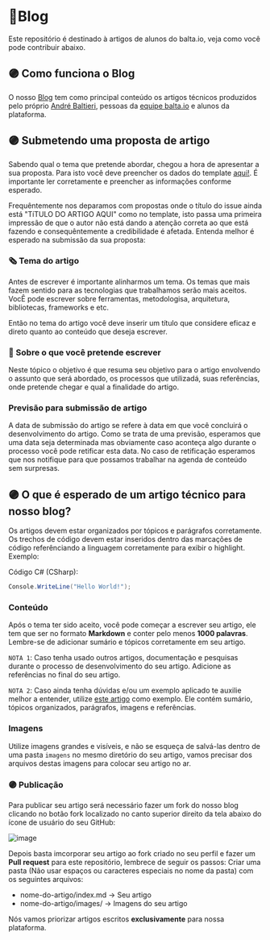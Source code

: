 # 📮Blog
Este repositório é destinado à artigos de alunos do balta.io, veja como você pode contribuir abaixo.

## 🟣 Como funciona o Blog
O nosso [Blog](https://balta.io/blog) tem como principal conteúdo os artigos técnicos produzidos pelo próprio [André Baltieri](https://github.com/andrebaltieri), pessoas da [equipe balta.io](https://github.com/orgs/balta-io/people) e alunos da plataforma.

## 🟣 Submetendo uma proposta de artigo
Sabendo qual o tema que pretende abordar, chegou a hora de apresentar a sua proposta. Para isto você deve preencher os dados do template [aqui!](https://github.com/balta-io/blog/issues/new?assignees=BrewertonSantos&labels=proposta&template=submiss-o-de-artigo.md&title=Proposta+de+artigo%3A++TITULO+DO+ARTIGO+AQUI). É importante ler corretamente e preencher as informações conforme esperado.

Frequêntemente nos deparamos com propostas onde o título do issue ainda está "TíTULO DO ARTIGO AQUI" como no template, isto passa uma primeira impressão de que o autor não está dando a atenção correta ao que está fazendo e consequêntemente a credibilidade é afetada. Entenda melhor é esperado na submissão da sua proposta:

### 🗞️ Tema do artigo
Antes de escrever é importante alinharmos um tema. Os temas que mais fazem sentido para as tecnologias que trabalhamos serão mais aceitos. VocÊ pode escrever sobre ferramentas, metodologisa, arquitetura, bibliotecas, frameworks e etc.

Então no tema do artigo você deve inserir um título que considere eficaz e direto quanto ao conteúdo que deseja escrever.

### 📰 Sobre o que você pretende escrever
Neste tópico o objetivo é que resuma seu objetivo para o artigo envolvendo o assunto que será abordado, os processos que utilizadá, suas referências, onde pretende chegar e qual a finalidade do artigo.

### Previsão para submissão de artigo
A data de submissão do artigo se refere à data em que você concluirá o desenvolvimento do artigo. Como se trata de uma previsão, esperamos que uma data seja determinada mas obviamente caso aconteça algo durante o processo você pode retificar esta data. No caso de retificação esperamos que nos notifique para que possamos trabalhar na agenda de conteúdo sem surpresas.

## 🟣 O que é esperado de um artigo técnico para nosso blog?
Os artigos devem estar organizados por tópicos e parágrafos corretamente. Os trechos de código devem estar inseridos dentro das marcações de código referênciando a linguagem corretamente para exibir o highlight. Exemplo:

Código C# (CSharp):

```csharp
Console.WriteLine("Hello World!");
```

### Conteúdo
Após o tema ter sido aceito, você pode começar a escrever seu artigo, ele tem que ser no formato **Markdown** e conter pelo menos **1000 palavras**. Lembre-se de adicionar sumário e tópicos corretamente em seu artigo.

`NOTA 1`: Caso tenha usado outros artigos, documentação e pesquisas durante o processo de desenvolvimento do seu artigo. Adicione as referências no final do seu artigo.

`NOTA 2`: Caso ainda tenha dúvidas e/ou um exemplo aplicado te auxilie melhor a entender, utilize [este artigo](https://github.com/balta-io/blog/blob/main/linguagens-de-programacao/index.md) como exemplo. Ele contém sumário, tópicos organizados, parágrafos, imagens e referências.

### Imagens
Utilize imagens grandes e visíveis, e não se esqueça de salvá-las dentro de uma pasta `imagens` no mesmo diretório do seu artigo, vamos precisar dos arquivos destas imagens para colocar seu artigo no ar.

### 🟣 Publicação
Para publicar seu artigo será necessário fazer um fork do nosso blog clicando no botão  fork  localizado no canto superior direito da tela abaixo do ícone de usuário do seu GitHub:

![image](https://user-images.githubusercontent.com/55927647/169020355-09803d8d-7d2e-4a25-bd39-f68c9b071507.png)

Depois basta imcorporar seu artigo ao fork criado no seu perfil e fazer um **Pull request** para este repositório, lembrece de seguir os passos: Criar uma pasta (Não usar espaços ou caracteres especiais no nome da pasta) com os seguintes arquivos:
* nome-do-artigo/index.md -> Seu artigo
* nome-do-artigo/images/ -> Imagens do seu artigo

Nós vamos priorizar artigos escritos **exclusivamente** para nossa plataforma.
